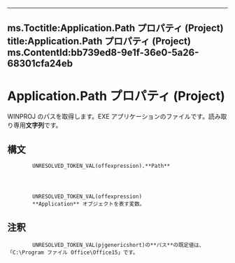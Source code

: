 

---
ms.Toctitle:Application.Path プロパティ (Project)
title:Application.Path プロパティ (Project)
ms.ContentId:bb739ed8-9e1f-36e0-5a26-68301cfa24eb
---
# Application.Path プロパティ (Project)




WINPROJ のパスを取得します。EXE アプリケーションのファイルです。読み取り専用**文字列**です。

## 構文

            UNRESOLVED_TOKEN_VAL(offexpression).**Path**




            UNRESOLVED_TOKEN_VAL(offexpression)
            **Application** オブジェクトを表す変数。



## 注釈

            UNRESOLVED_TOKEN_VAL(pjgenericshort)の**パス**の既定値は、「C:\Program ファイル Office\Office15」です。




